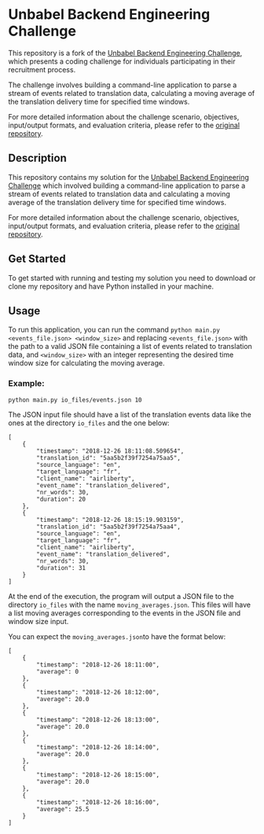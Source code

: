# Unbabel Backend Engineering Challenge

This repository is a fork of the [Unbabel Backend Engineering Challenge](https://github.com/Unbabel/backend-engineering-challenge), which presents a coding challenge for individuals participating in their recruitment process. 

The challenge involves building a command-line application to parse a stream of events related to translation data, calculating a moving average of the translation delivery time for specified time windows. 

For more detailed information about the challenge scenario, objectives, input/output formats, and evaluation criteria, please refer to the [original repository](https://github.com/Unbabel/backend-engineering-challenge).

## Description

This repository contains my solution for the [Unbabel Backend Engineering Challenge](https://github.com/Unbabel/backend-engineering-challenge) which involved building a command-line application to parse a stream of events related to translation data and calculating a moving average of the translation delivery time for specified time windows.

For more detailed information about the challenge scenario, objectives, input/output formats, and evaluation criteria, please refer to the [original repository](https://github.com/Unbabel/backend-engineering-challenge).

## Get Started

To get started with running and testing my solution you need to download or clone my repository and have Python installed in your machine.

## Usage

To run this application, you can run the command `python main.py <events_file.json> <window_size>` and replacing `<events_file.json>` with the path to a valid JSON file containing a list of events related to translation data, and `<window_size>` with an integer representing the desired time window size for calculating the moving average.

### Example:

	python main.py io_files/events.json 10

The JSON input file should have a list of the translation events data like the ones at the directory `io_files` and the one below:

	[
		{
			"timestamp": "2018-12-26 18:11:08.509654",
			"translation_id": "5aa5b2f39f7254a75aa5",
			"source_language": "en",
			"target_language": "fr",
			"client_name": "airliberty",
			"event_name": "translation_delivered",
			"nr_words": 30,
			"duration": 20
		},
		{
			"timestamp": "2018-12-26 18:15:19.903159",
			"translation_id": "5aa5b2f39f7254a75aa4",
			"source_language": "en",
			"target_language": "fr",
			"client_name": "airliberty",
			"event_name": "translation_delivered",
			"nr_words": 30,
			"duration": 31
		}
	]

At the end of the execution, the program will output a JSON file to the directory `io_files` with the name `moving_averages.json`. This files will have a list moving averages corresponding to the events in the JSON file and window size input.

You can expect the `moving_averages.json`to have the format below:

	[
		{
			"timestamp": "2018-12-26 18:11:00",
			"average": 0
		},
		{
			"timestamp": "2018-12-26 18:12:00",
			"average": 20.0
		},
		{
			"timestamp": "2018-12-26 18:13:00",
			"average": 20.0
		},
		{
			"timestamp": "2018-12-26 18:14:00",
			"average": 20.0
		},
		{
			"timestamp": "2018-12-26 18:15:00",
			"average": 20.0
		},
		{
			"timestamp": "2018-12-26 18:16:00",
			"average": 25.5
		}
	]
